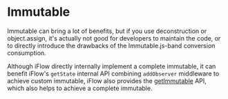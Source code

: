 # Immutable

Immutable can bring a lot of benefits, but if you use deconstruction or object.assign, it's actually not good for developers to maintain the code, or to directly introduce the drawbacks of the Immutable.js-band conversion consumption.

Although iFlow directly internally implement a complete immutable, it can benefit iFlow's `getState` internal API combining `addObserver` middleware to achieve custom immutable, iFlow also provides the [getImmutable](/docs/api/getImmutable.md) API, which also helps to achieve a complete immutable.